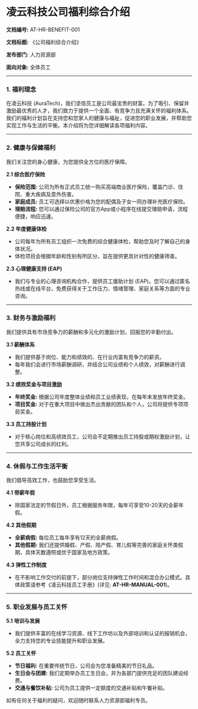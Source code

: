 # 凌云科技公司福利综合介绍

**文档编号:** AT-HR-BENEFIT-001

**文档标题:** 《公司福利综合介绍》

**发布部门:** 人力资源部

**面向对象:** 全体员工

---

### **1. 福利理念**

在凌云科技 (AuraTech)，我们坚信员工是公司最宝贵的财富。为了吸引、保留并激励最优秀的人才，我们致力于提供一个全面、有竞争力且充满关怀的福利体系。我们的福利计划旨在支持您和您家人的健康与福祉，促进您的职业发展，并帮助您实现工作与生活的平衡。本介绍将为您详细解读各项福利内容。

---

### **2. 健康与保健福利**

我们关注您的身心健康，为您提供全方位的医疗保障。

**2.1 综合医疗保险**
   - **保险范围:** 公司为所有正式员工统一购买高端商业医疗保险，覆盖门诊、住院、重大疾病及意外伤害。
   - **家庭成员:** 员工可选择以优惠价格为您的配偶及子女一同办理补充医疗保险。
   - **理赔流程:** 您可以通过保险公司的官方App或小程序在线提交理赔申请，流程便捷，响应迅速。

**2.2 年度健康体检**
   - 公司每年为所有员工组织一次免费的综合健康体检，帮助您及时了解自己的身体状况。
   - 体检项目会根据年龄和性别有所区分，旨在提供更具针对性的健康筛查。

**2.3 心理健康支持 (EAP)**
   - 我们与专业的心理咨询机构合作，提供员工援助计划 (EAP)。您可以通过匿名热线或在线平台，免费获得关于工作压力、情绪管理、家庭关系等方面的专业咨询。

---

### **3. 财务与激励福利**

我们提供具有市场竞争力的薪酬和多元化的激励计划，回报您的辛勤付出。

**3.1 薪酬体系**
   - 我们提供基于岗位、能力和绩效的、在行业内富有竞争力的薪资。
   - 每年我们会进行市场薪酬调研，并结合公司业绩和个人绩效，对薪酬进行调整。

**3.2 绩效奖金与项目激励**
   - **年终奖金:** 根据公司年度整体业绩和员工业绩表现，在每年末发放年终奖金。
   - **项目奖金:** 对于在重大项目中做出杰出贡献的团队和个人，公司将提供专项项目奖金。

**3.3 员工持股计划**
   - 对于核心岗位和高绩效员工，公司会不定期推出员工持股或期权激励计划，让您共享公司成长的红利。

---

### **4. 休假与工作生活平衡**

我们倡导高效工作，也鼓励您享受生活。

**4.1 带薪年假**
   - 除国家法定的节假日外，员工根据服务年限，每年可享受10-20天的全薪年假。

**4.2 其他假期**
   - **全薪病假:** 每位员工每年享有12天的全薪病假。
   - **其他假期:** 我们还提供婚假、产假、陪产假、育儿假等完善的家庭关怀类假期，具体天数遵照或优于国家及地方政策。

**4.3 弹性工作制度**
   - 在不影响工作交付的前提下，部分岗位支持弹性工作时间和混合办公模式。具体政策请参考《凌云科技员工手册》(详见: **AT-HR-MANUAL-001**)。

---

### **5. 职业发展与员工关怀**

**5.1 培训与发展**
   - 我们提供丰富的在线学习资源、线下工作坊以及外部培训和认证的报销机会，全力支持您的专业技能提升和职业发展。

**5.2 员工关怀**
   - **节日福利:** 在重要传统节日，公司会为您准备精美的节日礼品。
   - **生日会与团建:** 我们定期举办员工生日会，并为各部门提供充足的团队建设经费。
   - **交通与餐饮补贴:** 公司为员工提供一定额度的交通补贴和午餐补贴。

如有任何关于福利的疑问，欢迎随时联系人力资源部福利专员。
